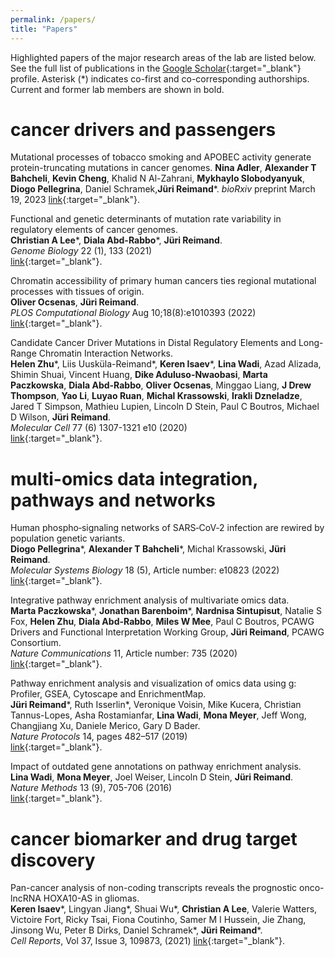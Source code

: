 ```yaml
---
permalink: /papers/
title: "Papers"
---
```


Highlighted papers of the major research areas of the lab are listed below. See the full list of publications in the [Google Scholar](https://scholar.google.ca/citations?hl=en&user=hy4bI4UAAAAJ&view_op=list_works&sortby=pubdate){:target="_blank"} profile. Asterisk (\*) indicates co-first and co-corresponding authorships. Current and former lab members are shown in bold.

# cancer drivers and passengers

Mutational processes of tobacco smoking and APOBEC activity generate protein-truncating mutations in cancer genomes.
**Nina Adler**, **Alexander T Bahcheli**, **Kevin Cheng**, Khalid N Al-Zahrani, **Mykhaylo Slobodyanyuk**, **Diogo Pellegrina**, Daniel Schramek,**Jüri Reimand**\*. 
*bioRxiv* preprint March 19, 2023 
[link](https://doi.org/10.1101/2023.03.19.533271){:target="_blank"}.

Functional and genetic determinants of mutation rate variability in regulatory elements of cancer genomes.  
**Christian A Lee**\*, **Diala Abd-Rabbo**\*, **Jüri Reimand**.  
*Genome Biology* 22 (1), 133 (2021)  
[link](https://genomebiology.biomedcentral.com/articles/10.1186/s13059-021-02318-x){:target="_blank"}.

Chromatin accessibility of primary human cancers ties regional mutational processes with tissues of origin.  
**Oliver Ocsenas**, **Jüri Reimand**.  
*PLOS Computational Biology* Aug 10;18(8):e1010393 (2022)  
[link](https://journals.plos.org/ploscompbiol/article?id=10.1371/journal.pcbi.1010393){:target="_blank"}.  

Candidate Cancer Driver Mutations in Distal Regulatory Elements and Long-Range Chromatin Interaction Networks.  
**Helen Zhu**\*, Liis Uusküla-Reimand\*, **Keren Isaev**\*, **Lina Wadi**, Azad Alizada, Shimin Shuai, Vincent Huang, **Dike Aduluso-Nwaobasi**, **Marta Paczkowska**, **Diala Abd-Rabbo**, **Oliver Ocsenas**, Minggao Liang, **J Drew Thompson**, **Yao Li**, **Luyao Ruan**, **Michal Krassowski**, **Irakli Dzneladze**, Jared T Simpson, Mathieu Lupien, Lincoln D Stein, Paul C Boutros, Michael D Wilson, **Jüri Reimand**.  
*Molecular Cell* 77 (6) 1307-1321 e10 (2020)  
[link](https://www.sciencedirect.com/science/article/pii/S1097276519309578){:target="_blank"}.  

# multi-omics data integration, pathways and networks 

Human phospho‐signaling networks of SARS‐CoV‐2 infection are rewired by population genetic variants.  
**Diogo Pellegrina**\*, **Alexander T Bahcheli**\*, Michal Krassowski, **Jüri Reimand**.  
*Molecular Systems Biology* 18 (5), Article number: e10823 (2022)  
[link](https://www.embopress.org/doi/full/10.15252/msb.202110823){:target="_blank"}.  

Integrative pathway enrichment analysis of multivariate omics data.  
**Marta Paczkowska**\*, **Jonathan Barenboim**\*, **Nardnisa Sintupisut**, Natalie S Fox, **Helen Zhu**, **Diala Abd-Rabbo**, **Miles W Mee**, Paul C Boutros, PCAWG Drivers and Functional Interpretation Working Group, **Jüri Reimand**, PCAWG Consortium.  
*Nature Communications* 11, Article number: 735 (2020)  
[link](https://www.nature.com/articles/s41467-019-13983-9){:target="_blank"}.  

Pathway enrichment analysis and visualization of omics data using g: Profiler, GSEA, Cytoscape and EnrichmentMap.  
**Jüri Reimand**\*, Ruth Isserlin\*, Veronique Voisin, Mike Kucera, Christian Tannus-Lopes, Asha Rostamianfar, **Lina Wadi**, **Mona Meyer**, Jeff Wong, Changjiang Xu, Daniele Merico, Gary D Bader.  
*Nature Protocols* 14, pages 482–517 (2019)  
[link](https://www.nature.com/articles/s41596-018-0103-9){:target="_blank"}.  

Impact of outdated gene annotations on pathway enrichment analysis.  
**Lina Wadi**, **Mona Meyer**, Joel Weiser, Lincoln D Stein, **Jüri Reimand**.  
*Nature Methods* 13 (9), 705-706 (2016)  
[link](https://www.nature.com/articles/nmeth.3963){:target="_blank"}.  

# cancer biomarker and drug target discovery

Pan-cancer analysis of non-coding transcripts reveals the prognostic onco-lncRNA HOXA10-AS in gliomas.  
**Keren Isaev**\*, Lingyan Jiang\*, Shuai Wu\*, **Christian A Lee**, Valerie Watters, Victoire Fort, Ricky Tsai, Fiona Coutinho, Samer M I Hussein, Jie Zhang, Jinsong Wu, Peter B Dirks, Daniel Schramek\*, **Jüri Reimand**\*.  
*Cell Reports*, Vol 37, Issue 3, 109873, (2021)
[link](https://www.cell.com/cell-reports/fulltext/S2211-1247(21)01340-1){:target="_blank"}.  
